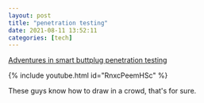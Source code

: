 ```yaml
---
layout: post
title: "penetration testing"
date: 2021-08-11 13:52:11
categories: [tech]
---
```


[Adventures in smart buttplug penetration testing](https://www.youtube.com/watch?v=RnxcPeemHSc)

{% include youtube.html id="RnxcPeemHSc" %}

These guys know how to draw in a crowd, that's for sure.